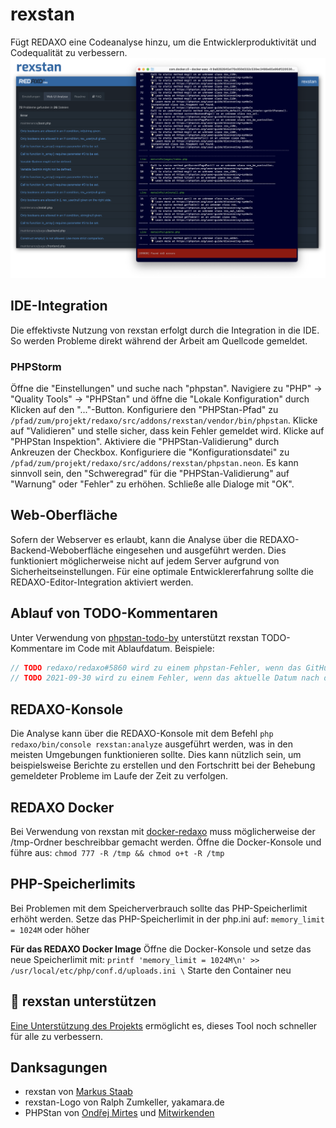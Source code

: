 rexstan
=======
Fügt REDAXO eine Codeanalyse hinzu, um die Entwicklerproduktivität und Codequalität zu verbessern.
![Screenshots](https://github.com/FriendsOfREDAXO/rexstan/blob/assets/stanscreen.png?raw=true)

## IDE-Integration
Die effektivste Nutzung von rexstan erfolgt durch die Integration in die IDE.
So werden Probleme direkt während der Arbeit am Quellcode gemeldet.

### PHPStorm
Öffne die "Einstellungen" und suche nach "phpstan".
Navigiere zu "PHP" -> "Quality Tools" -> "PHPStan" und öffne die "Lokale Konfiguration" durch Klicken auf den "..."-Button.
Konfiguriere den "PHPStan-Pfad" zu `/pfad/zum/projekt/redaxo/src/addons/rexstan/vendor/bin/phpstan`.
Klicke auf "Validieren" und stelle sicher, dass kein Fehler gemeldet wird.
Klicke auf "PHPStan Inspektion". Aktiviere die "PHPStan-Validierung" durch Ankreuzen der Checkbox.
Konfiguriere die "Konfigurationsdatei" zu `/pfad/zum/projekt/redaxo/src/addons/rexstan/phpstan.neon`.
Es kann sinnvoll sein, den "Schweregrad" für die "PHPStan-Validierung" auf "Warnung" oder "Fehler" zu erhöhen.
Schließe alle Dialoge mit "OK".

## Web-Oberfläche
Sofern der Webserver es erlaubt, kann die Analyse über die REDAXO-Backend-Weboberfläche eingesehen und ausgeführt werden.
Dies funktioniert möglicherweise nicht auf jedem Server aufgrund von Sicherheitseinstellungen.
Für eine optimale Entwicklererfahrung sollte die REDAXO-Editor-Integration aktiviert werden.

## Ablauf von TODO-Kommentaren
Unter Verwendung von [phpstan-todo-by](https://github.com/staabm/phpstan-todo-by) unterstützt rexstan TODO-Kommentare im Code mit Ablaufdatum.
Beispiele:
```php
// TODO redaxo/redaxo#5860 wird zu einem phpstan-Fehler, wenn das GitHub-Issue (oder Pull Request) geschlossen wird
// TODO 2021-09-30 wird zu einem Fehler, wenn das aktuelle Datum nach dem 2021-09-30 liegt
```

## REDAXO-Konsole
Die Analyse kann über die REDAXO-Konsole mit dem Befehl `php redaxo/bin/console rexstan:analyze` ausgeführt werden, was in den meisten Umgebungen funktionieren sollte.
Dies kann nützlich sein, um beispielsweise Berichte zu erstellen und den Fortschritt bei der Behebung gemeldeter Probleme im Laufe der Zeit zu verfolgen.

## REDAXO Docker 
Bei Verwendung von rexstan mit [docker-redaxo](https://github.com/FriendsOfREDAXO/docker-redaxo) muss möglicherweise der /tmp-Ordner beschreibbar gemacht werden. Öffne die Docker-Konsole und führe aus: `chmod 777 -R /tmp && chmod o+t -R /tmp`

## PHP-Speicherlimits 
Bei Problemen mit dem Speicherverbrauch sollte das PHP-Speicherlimit erhöht werden. 
Setze das PHP-Speicherlimit in der php.ini auf: `memory_limit = 1024M` oder höher

**Für das REDAXO Docker Image**
Öffne die Docker-Konsole und setze das neue Speicherlimit mit: 
`printf 'memory_limit = 1024M\n' >> /usr/local/etc/php/conf.d/uploads.ini \`
Starte den Container neu

## 💌 rexstan unterstützen
[Eine Unterstützung des Projekts](https://github.com/sponsors/staabm) ermöglicht es, dieses Tool noch schneller für alle zu verbessern.

## Danksagungen
- rexstan von [Markus Staab](https://github.com/staabm)
- rexstan-Logo von Ralph Zumkeller, yakamara.de
- PHPStan von [Ondřej Mirtes](https://github.com/ondrejmirtes) und [Mitwirkenden](https://github.com/phpstan/phpstan-src/graphs/contributors)
